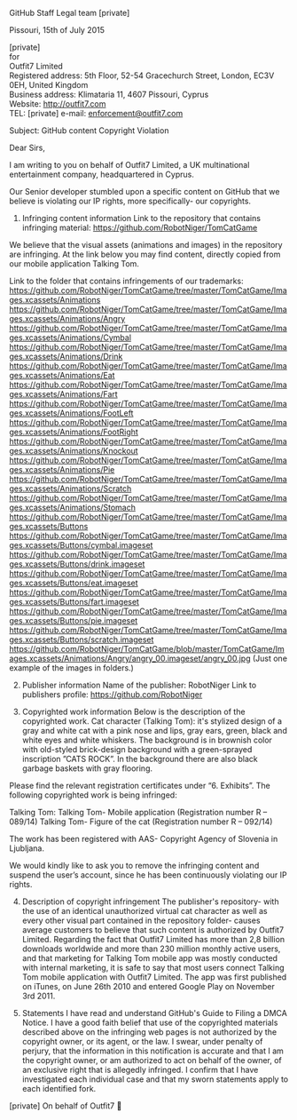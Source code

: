 GitHub Staff
Legal team [private]  

Pissouri, 15th of July 2015

[private]  
for  
Outfit7 Limited  
Registered address: 5th Floor, 52-54 Gracechurch Street, London, EC3V 0EH, United Kingdom  
Business address: Klimataria 11, 4607 Pissouri, Cyprus  
Website: http://outfit7.com  
TEL: [private]
e-mail: enforcement@outfit7.com  

Subject: GitHub content Copyright Violation

Dear Sirs,

I am writing to you on behalf of Outfit7 Limited, a UK multinational entertainment company, headquartered in Cyprus.

Our Senior developer stumbled upon a specific content on GitHub that we believe is violating our IP rights, more specifically- our copyrights.

1. Infringing content information
Link to the repository that contains infringing material:
https://github.com/RobotNiger/TomCatGame

  We believe that the visual assets (animations and images) in the repository are infringing.
  At the link below you may find content, directly copied from our mobile application Talking Tom.

  Link to the folder that contains infringements of our trademarks:
  https://github.com/RobotNiger/TomCatGame/tree/master/TomCatGame/Images.xcassets/Animations
  https://github.com/RobotNiger/TomCatGame/tree/master/TomCatGame/Images.xcassets/Animations/Angry
  https://github.com/RobotNiger/TomCatGame/tree/master/TomCatGame/Images.xcassets/Animations/Cymbal
  https://github.com/RobotNiger/TomCatGame/tree/master/TomCatGame/Images.xcassets/Animations/Drink
  https://github.com/RobotNiger/TomCatGame/tree/master/TomCatGame/Images.xcassets/Animations/Eat
  https://github.com/RobotNiger/TomCatGame/tree/master/TomCatGame/Images.xcassets/Animations/Fart https://github.com/RobotNiger/TomCatGame/tree/master/TomCatGame/Images.xcassets/Animations/FootLeft
  https://github.com/RobotNiger/TomCatGame/tree/master/TomCatGame/Images.xcassets/Animations/FootRight
  https://github.com/RobotNiger/TomCatGame/tree/master/TomCatGame/Images.xcassets/Animations/Knockout
  https://github.com/RobotNiger/TomCatGame/tree/master/TomCatGame/Images.xcassets/Animations/Pie
  https://github.com/RobotNiger/TomCatGame/tree/master/TomCatGame/Images.xcassets/Animations/Scratch
  https://github.com/RobotNiger/TomCatGame/tree/master/TomCatGame/Images.xcassets/Animations/Stomach
  https://github.com/RobotNiger/TomCatGame/tree/master/TomCatGame/Images.xcassets/Buttons
  https://github.com/RobotNiger/TomCatGame/tree/master/TomCatGame/Images.xcassets/Buttons/cymbal.imageset https://github.com/RobotNiger/TomCatGame/tree/master/TomCatGame/Images.xcassets/Buttons/drink.imageset https://github.com/RobotNiger/TomCatGame/tree/master/TomCatGame/Images.xcassets/Buttons/eat.imageset https://github.com/RobotNiger/TomCatGame/tree/master/TomCatGame/Images.xcassets/Buttons/fart.imageset https://github.com/RobotNiger/TomCatGame/tree/master/TomCatGame/Images.xcassets/Buttons/pie.imageset https://github.com/RobotNiger/TomCatGame/tree/master/TomCatGame/Images.xcassets/Buttons/scratch.imageset
  https://github.com/RobotNiger/TomCatGame/blob/master/TomCatGame/Images.xcassets/Animations/Angry/angry_00.imageset/angry_00.jpg  (Just one example of the images in folders.)

2. Publisher information
Name of the publisher: RobotNiger
Link to publishers profile:
https://github.com/RobotNiger

3. Copyrighted work information
Below is the description of the copyrighted work.
Cat character (Talking Tom): it's stylized design of a gray and white cat with a pink nose and lips, gray ears, green, black and white eyes and white whiskers.
The background is in brownish color with old-styled brick-design background with a green-sprayed inscription ”CATS ROCK”. In the background there are also black garbage baskets with gray flooring.

  Please find the relevant registration certificates under “6. Exhibits”.
  The following copyrighted work is being infringed:

  Talking Tom:
  Talking Tom- Mobile application (Registration number R – 089/14)
  Talking Tom- Figure of the cat (Registration number R – 092/14)

  The work has been registered with AAS- Copyright Agency of Slovenia in Ljubljana.

  We would kindly like to ask you to remove the infringing content and suspend the user’s account, since he has been continuously violating our IP rights.

4. Description of copyright infringement
The publisher's repository- with the use of an identical unauthorized virtual cat character as well as every other visual part contained in the repository folder- causes average customers to believe that such content is authorized by Outfit7 Limited.
Regarding the fact that Outfit7 Limited has more than 2,8 billion downloads worldwide and more than 230 million monthly active users, and that marketing for Talking Tom mobile app was mostly conducted with internal marketing, it is safe to say that most users connect Talking Tom mobile application with Outfit7 Limited.
The app was first published on iTunes, on June 26th 2010 and entered Google Play on November 3rd 2011.

5. Statements
I have read and understand GitHub's Guide to Filing a DMCA Notice.
I have a good faith belief that use of the copyrighted materials described above on the infringing web pages is not authorized by the copyright owner, or its agent, or the law.
I swear, under penalty of perjury, that the information in this notification is accurate and that I am the copyright owner, or am authorized to act on behalf of the owner, of an exclusive right that is allegedly infringed.
I confirm that I have investigated each individual case and that my sworn statements apply to each identified fork.


[private]
On behalf of Outfit7 
